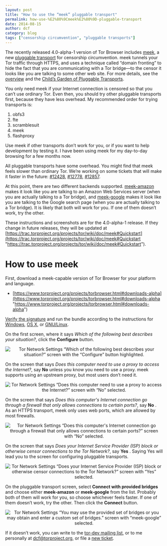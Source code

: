 ```yaml
---
layout: post
title: "How to use the “meek” pluggable transport"
permalink: how-use-%E2%80%9Cmeek%E2%80%9D-pluggable-transport
date: 2014-08-15
author: dcf
category: blog
tags: ["censorship circumvention", "pluggable transports"]
---
```


The recently released 4.0-alpha-1 version of Tor Browser includes [meek](https://trac.torproject.org/projects/tor/wiki/doc/meek), a new [pluggable transport](https://www.torproject.org/docs/pluggable-transports.html) for censorship circumvention. meek tunnels your Tor traffic through HTTPS, and uses a technique called “domain fronting” to hide the fact that you are communicating with a Tor bridge—to the censor it looks like you are talking to some other web site. For more details, see the [overview](https://trac.torproject.org/projects/tor/wiki/doc/meek#Overview) and the [Child’s Garden of Pluggable Transports](https://trac.torproject.org/projects/tor/wiki/doc/AChildsGardenOfPluggableTransports#meek).

You only need meek if your Internet connection is censored so that you can’t use ordinary Tor. Even then, you should try other pluggable transports first, because they have less overhead. My recommended order for trying transports is:

1. obfs3
2. fte
3. scramblesuit
4. meek
5. flashproxy

Use meek if other transports don’t work for you, or if you want to help development by testing it. I have been using meek for my day-to-day browsing for a few months now.

All pluggable transports have some overhead. You might find that meek feels slower than ordinary Tor. We’re working on some tickets that will make it faster in the future: [#12428](https://trac.torproject.org/projects/tor/ticket/12428 "Make it possible to have multiple requests and responses in flight"), [#12778](https://trac.torproject.org/projects/tor/ticket/12778 "Put meek HTTP headers on a diet"), [#12857](https://trac.torproject.org/projects/tor/ticket/12857 "Use streaming downloads").

At this point, there are two different backends supported. [meek-amazon](https://trac.torproject.org/projects/tor/wiki/doc/meek#AmazonCloudFront) makes it look like you are talking to an Amazon Web Services server (when you are actually talking to a Tor bridge), and [meek-google](https://trac.torproject.org/projects/tor/wiki/doc/meek#GoogleAppEngine) makes it look like you are talking to the Google search page (when you are actually talking to a Tor bridge). It is likely that both will work for you. If one of them doesn’t work, try the other.

These instructions and screenshots are for the 4.0-alpha-1 release. If they change in future releases, they will be updated at [https://trac.torproject.org/projects/tor/wiki/doc/meek#Quickstart](https://trac.torproject.org/projects/tor/wiki/doc/meek#Quickstart "https://trac.torproject.org/projects/tor/wiki/doc/meek#Quickstart").

# How to use meek

First, download a meek-capable version of Tor Browser for your platform and language.

- [https://www.torproject.org/projects/torbrowser.html#downloads-alpha](https://www.torproject.org/projects/torbrowser.html#downloads-alpha "https://www.torproject.org/projects/torbrowser.html#downloads-alpha")

[Verify the signature](https://www.torproject.org/docs/verifying-signatures.html) and run the bundle according to the instructions for [Windows](https://www.torproject.org/projects/torbrowser.html#windows), [OS X](https://www.torproject.org/projects/torbrowser.html#macosx), or [GNU/Linux](https://www.torproject.org/projects/torbrowser.html#linux).

On the first screen, where it says _Which of the following best describes your situation?_, click the **Configure** button.

<center><img src="https://people.torproject.org/~dcf/graphs/blogfiles/4.0-alpha-1-meek-conf-0.png" alt="Tor Network Settings “Which of the following best describes your situation?” screen with the “Configure” button highlighted."></center>

On the screen that says _Does this computer need to use a proxy to access the Internet?_, say **No** unless you know you need to use a proxy. meek supports using an upstream proxy, but most users don’t need it.

<center><img src="https://people.torproject.org/~dcf/graphs/blogfiles/4.0-alpha-1-meek-conf-1.png" alt="Tor Network Settings “Does this computer need to use a proxy to access the Internet?” screen with “No” selected."></center>

On the screen that says _Does this computer's Internet connection go through a firewall that only allows connections to certain ports?_, say **No** . As an HTTPS transport, meek only uses web ports, which are allowed by most firewalls.

<center><img src="https://people.torproject.org/~dcf/graphs/blogfiles/4.0-alpha-1-meek-conf-2.png" alt="Tor Network Settings “Does this computer's Internet connection go through a firewall that only allows connections to certain ports?” screen with “No” selected."></center>

On the screen that says _Does your Internet Service Provider (ISP) block or otherwise censor connections to the Tor Network?_, say **Yes** . Saying Yes will lead you to the screen for configuring pluggable transports.

<center><img src="https://people.torproject.org/~dcf/graphs/blogfiles/4.0-alpha-1-meek-conf-3.png" alt="Tor Network Settings “Does your Internet Service Provider (ISP) block or otherwise censor connections to the Tor Network?” screen with “Yes” selected."></center>

On the pluggable transport screen, select **Connect with provided bridges** and choose either **meek-amazon** or **meek-google** from the list. Probably both of them will work for you, so choose whichever feels faster. If one of them doesn’t work, try the other. Then click the **Connect** button.

<center><img src="https://people.torproject.org/~dcf/graphs/blogfiles/4.0-alpha-1-meek-conf-4.png" alt="Tor Network Settings “You may use the provided set of bridges or you may obtain and enter a custom set of bridges.” screen with “meek-google” selected."></center>

If it doesn’t work, you can write to the [tor-dev mailing list](https://lists.torproject.org/cgi-bin/mailman/listinfo/tor-dev), or to me personally at [dcf@torproject.org](mailto:dcf@torproject.org), or file a [new ticket](https://trac.torproject.org/projects/tor/newticket?component=meek).

